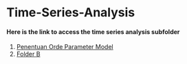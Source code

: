 # Time-Series-Analysis

#### Here is the link to access the time series analysis subfolder
1. [Penentuan Orde Parameter Model]([https://andir721.github.io/Time-Series-Analysis/Penentuan_Orde_Parameter_Model])
2. [Folder B]([https://andir721.github.io/Time-Series-Analysis/folder_B])

